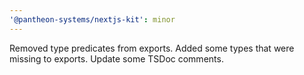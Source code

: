 ```yaml
---
'@pantheon-systems/nextjs-kit': minor
---
```


Removed type predicates from exports. Added some types that were missing to
exports. Update some TSDoc comments.
